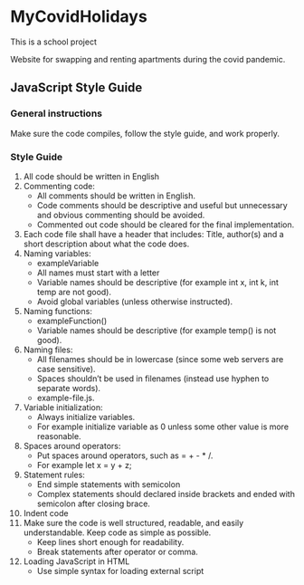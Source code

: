 # MyCovidHolidays

This is a school project

Website for swapping and renting apartments during the covid pandemic.



## JavaScript Style Guide

### General instructions
Make sure the code compiles, follow the style guide, and work properly.

### Style Guide
1. All code should be written in English
2. Commenting code:
   - All comments should be written in English.
   - Code comments should be descriptive and useful but unnecessary and obvious commenting should be avoided.
   - Commented out code should be cleared for the final implementation.
3. Each code file shall have a header that includes: Title, author(s) and a short description
about what the code does.
4. Naming variables:
   - exampleVariable
   - All names must start with a letter
   - Variable names should be descriptive (for example int x, int k, int temp are not
good).
   - Avoid global variables (unless otherwise instructed).
5. Naming functions:
   - exampleFunction()
   - Variable names should be descriptive (for example temp() is not good).
6. Naming files:
   - All filenames should be in lowercase (since some web servers are case sensitive).
   - Spaces shouldn’t be used in filenames (instead use hyphen to separate words).
   - example-file.js.
7. Variable initialization:
   - Always initialize variables.
   - For example initialize variable as 0 unless some other value is more reasonable.
8. Spaces around operators:
   - Put spaces around operators, such as = + - * /.
   - For example let x = y + z;
9. Statement rules:
   - End simple statements with semicolon
   - Complex statements should declared inside brackets and ended with semicolon
after closing brace.
10. Indent code
11. Make sure the code is well structured, readable, and easily understandable. Keep code as
simple as possible.
    - Keep lines short enough for readability.
    - Break statements after operator or comma.
12. Loading JavaScript in HTML
    - Use simple syntax for loading external script

